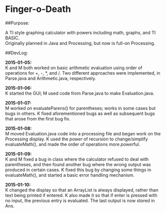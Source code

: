 Finger-o-Death
==============
##Purpose:

A TI style graphing calculator with powers including math, graphs, and TI BASIC.<br>
Originally planned in Java and Processing, but now is full-on Processing.

##DevLog:

**2015-01-05:**<br>
K and M both worked on basic arithmetic evaluation using order of operations for +, -, *, and /.
Two different approaches were implemented, in Parse.java and Arithmetic.java, respectively.

**2015-01-06:**<br>
K started the GUI; M used code from Parse.java to make Evaluation.java.

**2015-01-07:**<br>
M worked on evaluateParens() for parentheses; works in some cases but bugs in others.
K fixed aforementioned bugs as well as subsequent bugs that arose from the first bug fix.

**2015-01-08:**<br>
M moved Evaluation.java code into a processing file and began work on the Processing display.
K used the *power* of recursion to change/simplify evaluateMath(), and made the order of operations more *power*ful.

**2015-01-09:**<br>
K and M fixed a bug in class where the calculator refused to deal with parentheses,
and then found another bug where the wrong output was produced in certain cases.
K fixed this bug by changing some things in evaluateMath(), and started a basic error handling mechanism.

**2015-01-10:**<br>
K changed the display so that an ArrayList is always displayed, rather than text being printed if entered.
K also made it so that if enter is pressed with no input, the previous entry is evaluated. The last output is now stored in Ans.

